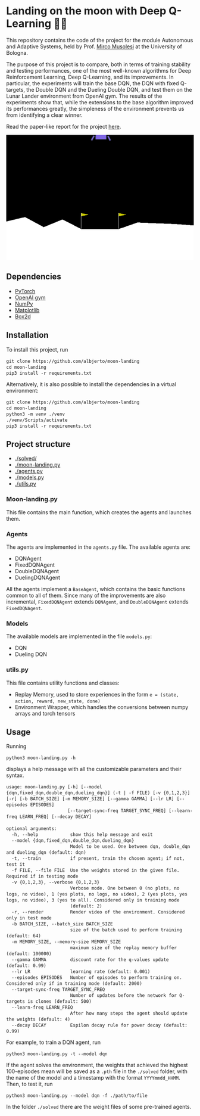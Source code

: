 # Landing on the moon with Deep Q-Learning :rocket::moon: #
This repository contains the code of the project for the module Autonomous and Adaptive Systems,
held by Prof. [Mirco Musolesi](https://www.mircomusolesi.org/) at the University of Bologna.

The purpose of this project is to compare, both in terms of training stability and testing performances, one of the most well-known algorithms for Deep Reinforcement Learning, Deep Q-Learning, and its improvements. In particular, the experiments will train the base DQN, the DQN with fixed Q-targets, the Double DQN and the Dueling Double DQN, and test them on the Lunar Lander environment from OpenAI gym. The results of the experiments show that, while the extensions to the base algorithm improved its performances greatly, the simpleness of the environment prevents us from identifying a clear winner.

Read the paper-like report for the project [here](https://github.com/albjerto/moon-landing/blob/master/minipaper.pdf).

![agent perfomance after training](./img/test_performance.gif "Agent performance after training")

## Dependencies ##
- [PyTorch](https://pytorch.org/)
- [OpenAI gym](https://gym.openai.com/)
- [NumPy](https://numpy.org/) 
- [Matplotlib](https://matplotlib.org/)
- [Box2d](https://box2d.org/)

## Installation ##
To install this project, run 
```
git clone https://github.com/albjerto/moon-landing
cd moon-landing
pip3 install -r requirements.txt
```

Alternatively, it is also possible to install the dependencies in a virtual environment:
```
git clone https://github.com/albjerto/moon-landing
cd moon-landing
python3 -m venv ./venv
./venv/Scripts/activate
pip3 install -r requirements.txt 
```

## Project structure ##
- [./solved/](#usage)
- [./moon-landing.py](#moon-landingpy)
- [./agents.py](#agents)
- [./models.py](#models)
- [./utils.py](#utilspy)

### Moon-landing.py ###
This file contains the main function, which creates the agents and launches them.

### Agents ###
The agents are implemented in the `agents.py` file. The available agents are:
- DQNAgent
- FixedDQNAgent
- DoubleDQNAgent
- DuelingDQNAgent

All the agents implement a `BaseAgent`, which contains the basic functions common to all of them. Since many of the improvements are also incremental, `FixedDQNAgent` extends `DQNAgent`, and `DoubleDQNAgent` extends `FixedDQNAgent`.

### Models ###
The available models are implemented in the file `models.py`:
- DQN
- Dueling DQN

### utils.py ###
This file contains utility functions and classes:
- Replay Memory, used to store experiences in the form `e = (state, action, reward, new_state, done)`
- Environment Wrapper, which handles the conversions between numpy arrays and torch tensors

## Usage ##
Running
```
python3 moon-landing.py -h
```
displays a help message with all the customizable parameters and their syntax. 
```
usage: moon-landing.py [-h] [--model {dqn,fixed_dqn,double_dqn,dueling_dqn}] (-t | -f FILE) [-v {0,1,2,3}] [-r] [-b BATCH_SIZE] [-m MEMORY_SIZE] [--gamma GAMMA] [--lr LR] [--episodes EPISODES]
                       [--target-sync-freq TARGET_SYNC_FREQ] [--learn-freq LEARN_FREQ] [--decay DECAY]

optional arguments:
  -h, --help            show this help message and exit
  --model {dqn,fixed_dqn,double_dqn,dueling_dqn}
                        Model to be used. One between dqn, double_dqn and dueling_dqn (default: dqn)
  -t, --train           if present, train the chosen agent; if not, test it
  -f FILE, --file FILE  Use the weights stored in the given file. Required if in testing mode
  -v {0,1,2,3}, --verbose {0,1,2,3}
                        Verbose mode. One between 0 (no plots, no logs, no video), 1 (yes plots, no logs, no video), 2 (yes plots, yes logs, no video), 3 (yes to all). Considered only in training mode
                        (default: 2)
  -r, --render          Render video of the environment. Considered only in test mode
  -b BATCH_SIZE, --batch_size BATCH_SIZE
                        size of the batch used to perform training (default: 64)
  -m MEMORY_SIZE, --memory-size MEMORY_SIZE
                        maximum size of the replay memory buffer (default: 100000)
  --gamma GAMMA         discount rate for the q-values update (default: 0.99)
  --lr LR               learning rate (default: 0.001)
  --episodes EPISODES   Number of episodes to perform training on. Considered only if in training mode (default: 2000)
  --target-sync-freq TARGET_SYNC_FREQ
                        Number of updates before the network for Q-targets is clones (default: 500)
  --learn-freq LEARN_FREQ
                        After how many steps the agent should update the weights (default: 4)
  --decay DECAY         Espilon decay rule for power decay (default: 0.99)
```

For example, to train a DQN agent, run
```
python3 moon-landing.py -t --model dqn
```
If the agent solves the environment, the weights that achieved the highest 100-episodes mean will be saved as a `.pth` file in the `./solved` folder, with the name of the model and a timestamp with the format `YYYYmmdd_HHMM`.
Then, to test it, run
```
python3 moon-landing.py --model dqn -f ./path/to/file
```
In the folder `./solved` there are the weight files of some pre-trained agents.
